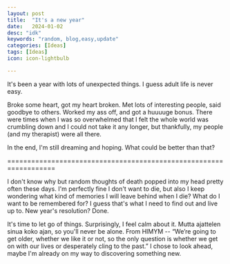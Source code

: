 ```yaml
---
layout: post
title:  "It's a new year"
date:   2024-01-02
desc: "idk"
keywords: "random, blog,easy,update"
categories: [Ideas]
tags: [Ideas]
icon: icon-lightbulb

---
```

It's been a year with lots of unexpected things. I guess adult life is never easy. 

Broke some heart, got my heart broken. Met lots of interesting people, said goodbye to others.
Worked my ass off, and got a huuuuge bonus. 
There were times when I was so overwhelmed that I felt the whole world was crumbling down and I could not take it any longer, but thankfully, my people (and my therapist) were all there.

In the end, I'm still dreaming and hoping. What could be better than that?

==================================================================

I don't know why but random thoughts of death popped into my head pretty often these days. I'm perfectly fine I don't want to die, but also I keep wondering what kind of memories I will leave behind when I die? What do I want to be remembered for? I guess that's what I need to find out and live up to. New year's resolution? Done.

It's time to let go of things. Surprisingly, I feel calm about it. Mutta ajattelen sinua koko ajan, so you'll never be alone. 
From HIMYM -- “We’re going to get older, whether we like it or not, so the only question is whether we get on with our lives or desperately cling to the past.” 
I chose to look ahead, maybe I'm already on my way to discovering something new. 





 
